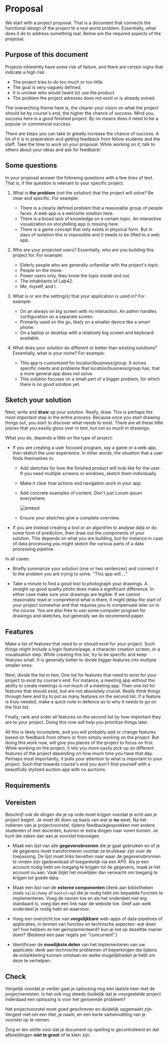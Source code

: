 # Proposal

We start with a project proposal. That is a document that connects the functional design of the project to a real world problem. Essentially, what does it do to address something real. Below are the required aspects of the proposal.

## Purpose of this document

Projects inherently have some risk of failure, and there are certain signs that indicate a high risk:

- The project tries to do too much or too little.
- The goal is very vaguely defined.
- It is unclear who would (want to) use the product.
- The problem the project adresses does not exist or is already solved.

The overarching theme here is, the clearer your vision on what the project should be by course's end, the higher the chance of success. Mind you, success here is a good finished project. By no means does it need to be a popular or commercial success. 

There are steps you can take to greatly increase the chance of success. A lot of it is in preperation and getting feedback from fellow students and the staff. Take the time to work on your proposal. While working on it, talk to others about your ideas and ask for feedback!

## Some questions

In your proposal answer the following questions with a few lines of text. That is, if the question is relevant to your specific project.

1. What is **the problem** (not the solution) that the project will solve? Be clear and specific. For example:

    - There is a clearly defined problem that a reasonable group of people faces. A web app is a welcome solution here.
    - There is a broad lack of knowledge on a certain topic. An interactive visualization on storytelling app is missing here.
    - There is a game concept that only exists in physical form. But in days of isolation this is impossible and it needs to be lifted to a web app.

2. Who are your projected users? Essentially, who are you building this project for. For example:

    - Elderly people who are generally unfamiliar with the project's topic.
    - People on the move.
    - Power users only, they know the topic inside and out.
    - The inhabitants of Lab42.
    - Me, myself, and I.

3. What is or are the setting(s) that your application is used in? For example:

    - On an always on big screen with no interaction. An admin handles configuration on a separate screen.
    - Primarily used on the go, likely on a smaller device like a smart phone.
    - On a laptop or desktop with a relatively big screen and keyboard available.

4. What does your solution do different or better than existing solutions? Essentially, what is your niche? For example:

    - This app is customized for location/business/group. It solves specific needs and problems that location/business/group has, that a more general app does not solve.
    - This solution focuses on a small part of a bigger problem, for which there is no good solution yet.

## Sketch your solution

Next, write and **draw** up your solution. Really, draw. This is perhaps the most important step in the entire process. Because once you start drawing things out, you start to discover what needs to exist. There are all these little pieces that you easiliy gloss over in text, but not so much in drawings.

What you do, depends a little on the type of project:

- If you are creating a user focused program, say a game or a web app, then sketch the user experience. In other words, the situation that a user finds themselves in:

    - Add sketches for how the finished product will look like for the user. If you need multiple screens or windows, sketch them individually. 
    - Make it clear how actions and navigation work in your app.
    - Add concrete examples of content. Don't just Lorum ipsum everywhere.

        ![embed](https://www.youtube.com/embed/j0vP77s_bXc)

    - Ensure your sketches give a complete overview. 

- If you are instead creating a tool or an algorithm to analyse data or do some form of prediction, then draw out the components of your solution. This depends on what you are building, but for instance in case of data processing you might sketch the various parts of a data processing pipeline. 

In all cases:

- Briefly summarize your solution (one or two sentences) and connect it to the problem you are trying to solve. "This app will...."

- Take a minute to find a good tool to photograph your drawings. A straight up good quality photo does make a significant difference. In either case make sure your drawings are legible. If we cannot reasonably read or comprehend what is there, it might delay the start of your project somewhat and that requires you to compensate later on in the course. You are also free to use some computer program for drawings and sketches, but generally we do recommend paper.

## Features

Make a list of features that need to or should exist for your project. Such things might include a login feature/page, a character creation screen, or a visualisation step. While creating this list, try to be specific and keep features small. It is generally better to divide bigger features into multiple smaller ones.

Next, divide the list in two. One list for features that need to exist for your project to exist by course's end. For instance, a meeting app without the ability to create meetings is not much of a meeting app. Then one list for features that should exist, but are not absolutely crucial. Really think things through here and try to put as many features on the second list. If a feature is truly needed, make a quick note in defence as to why it needs to go on the first list.

Finally, rank and order all features on the second list by how important they are to your project. Doing this now will help you prioritize things later.

All this is likely incomplete, and you will probably add or change features based on feedback from others or from simply working on the project. But doing this work now, will give you pieces of the project to focus on first. While working on the project, it lets you more easily pick up on different features of the project depending on how much time you have that day. Perhaps most importantly, it pulls your attention to what is important to your project. Such that towards course's end you won't find yourself with a beautifully stylized auction app with no auctions.

## Requirements



## Vereisten

Beschrijf ook de dingen die je op orde moet krijgen voordat je echt aan je project begint. Je moet dit doen op basis van wat je **nu** weet. Na het indienen van je projectvoorstel, tijdens feedbackgesprekken met andere studenten of met docenten, kunnen er extra dingen naar voren komen. Je kunt die zaken dan aan je voorstel toevoegen.

- Maak een lijst van alle **gegevensbronnen** die je gaat gebruiken en of je de gegevens moet transformeren voordat ze bruikbaar zijn voor de toepassing. De lijst moet links bevatten naar waar de gegevensbronnen te vinden zijn (gedownload of toegankelijk via een API). Als je een account nodig hebt om toegang te krijgen tot de gegevens, maak je het account nu aan. Vaak blijkt het moeilijker dan verwacht om toegang te krijgen tot goede data.

- Maak een lijst van de **externe componenten** (denk aan bibliotheken zoals `sqlalchemy` of `bootstrap`) die je nodig hebt om bepaalde functies te implementeren. Voeg de namen toe en als het onderdeel niet erg standaard is, voeg dan een link naar de website toe. Geef aan welk onderdeel je nodig hebt en waarvoor.

- Voeg een overzicht toe van **vergelijkbare** web-apps of data-pipelines of applicaties, in termen van functies en technische aspecten: wat doen ze? hoe hebben ze het geïmplementeerd? kun je het op dezelfde manier doen? (Besteed een paar regels per "concurrent".)

- Identificeer de **moeilijkste delen** van het implementeren van uw applicatie: denk aan technische problemen of beperkingen die tijdens de ontwikkeling kunnen ontstaan ​​en welke mogelijkheden je hebt om deze te verhelpen.

## Check

Vergelijk voordat je verder gaat je oplossing nog een laatste keer met de projectvereisten. Is het ook nog steeds duidelijk dat je voorgestelde project inderdaad een oplossing is voor het genoemde probleem?

Het projectvoorstel moet goed geschreven en duidelijk opgemaakt zijn. Vergeet niet om een
titel, je naam, en een korte samenvatting van je voorstel op te nemen.

Zorg er ten slotte voor dat je document op spelling is gecontroleerd en dat afbeeldingen **niet te groot** of te klein zijn.


<!--

## Submit

Below, you submit your GitHub repo URL. In addition, make sure you check off these points:

<div class="form-check">
  <input name="form[readme]" class="form-check-input" type="checkbox" value="yes" id="check1">
  <label class="form-check-label" for="check1">
    My repository only contains a README.md document, no code
  </label>
</div>

<div class="form-check">
  <input required name="form[doc]" class="form-check-input" type="checkbox" value="yes" id="check2">
  <label class="form-check-label" for="check2">
    My repository contains the required pictures in a separate "doc" folder
  </label>
</div>

<div class="form-check">
  <input required name="form[markdown]" class="form-check-input" type="checkbox" value="yes" id="check3">
  <label class="form-check-label" for="check3">
    README.md is written in good Markdown with headings, lists, pictures etc.
  </label>
</div>

<div class="form-check">
  <input required name="form[listofdatasources]" class="form-check-input" type="checkbox" value="yes" id="check4">
  <label class="form-check-label" for="check4">
    README.md contains links to data sources and concrete examples of the data that's needed
  </label>
</div>

<div class="form-check">
  <input required name="form[listofcomponents]" class="form-check-input" type="checkbox" value="yes" id="check5">
  <label class="form-check-label" for="check5">
    README.md contains a global list of needed components other than Flask, SQL and Javascript
  </label>
</div>

<div class="form-check">
  <input required name="form[listofotherapps]" class="form-check-input" type="checkbox" value="yes" id="check6">
  <label class="form-check-label" for="check6">
    README.md contains multiple examples of similar apps and describes what my app does differently
  </label>
</div>

<div class="form-check">
  <input required name="form[listofhardtofigureout]" class="form-check-input" type="checkbox" value="yes" id="check7">
  <label class="form-check-label" for="check7">
    README.md contains a small list of things that I think will take most time to figure out/implement
  </label>
</div>

-->
